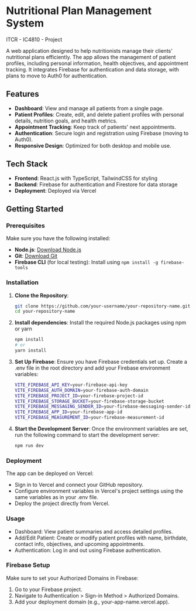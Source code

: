 # Nutritional Plan Management System
ITCR - IC4810 - Project

A web application designed to help nutritionists manage their clients' nutritional plans efficiently. The app allows the management of patient profiles, including personal information, health objectives, and appointment tracking. It integrates Firebase for authentication and data storage, with plans to move to Auth0 for authentication.

## Features

- **Dashboard**: View and manage all patients from a single page.
- **Patient Profiles**: Create, edit, and delete patient profiles with personal details, nutrition goals, and health metrics.
- **Appointment Tracking**: Keep track of patients' next appointments.
- **Authentication**: Secure login and registration using Firebase (moving to Auth0).
- **Responsive Design**: Optimized for both desktop and mobile use.

## Tech Stack

- **Frontend**: React.js with TypeScript, TailwindCSS for styling
- **Backend**: Firebase for authentication and Firestore for data storage
- **Deployment**: Deployed via Vercel

## Getting Started

### Prerequisites

Make sure you have the following installed:

- **Node.js**: [Download Node.js](https://nodejs.org/)
- **Git**: [Download Git](https://git-scm.com/)
- **Firebase CLI** (for local testing): Install using `npm install -g firebase-tools`

### Installation

1. **Clone the Repository**:
   ```bash
   git clone https://github.com/your-username/your-repository-name.git
   cd your-repository-name
   ```
   
2. **Install dependencies**: Install the required Node.js packages using npm or yarn
   ```bash
   npm install
   # or
   yarn install
   ```
   
3. **Set Up Firebase**: Ensure you have Firebase credentials set up. Create a .env file in the root directory and add your Firebase environment variables:
   ```bash
   VITE_FIREBASE_API_KEY=your-firebase-api-key
   VITE_FIREBASE_AUTH_DOMAIN=your-firebase-auth-domain
   VITE_FIREBASE_PROJECT_ID=your-firebase-project-id
   VITE_FIREBASE_STORAGE_BUCKET=your-firebase-storage-bucket
   VITE_FIREBASE_MESSAGING_SENDER_ID=your-firebase-messaging-sender-id
   VITE_FIREBASE_APP_ID=your-firebase-app-id
   VITE_FIREBASE_MEASUREMENT_ID=your-firebase-measurement-id
   ```
   
4. **Start the Development Server**: Once the environment variables are set, run the following command to start the development server:
   ```bash
   npm run dev
   ```
   
### Deployment
The app can be deployed on Vercel:
- Sign in to Vercel and connect your GitHub repository.
- Configure environment variables in Vercel's project settings using the same variables as in your .env file.
- Deploy the project directly from Vercel.

### Usage
- Dashboard: View patient summaries and access detailed profiles.
- Add/Edit Patient: Create or modify patient profiles with name, birthdate, contact info, objectives, and upcoming appointments.
- Authentication: Log in and out using Firebase authentication.

### Firebase Setup
Make sure to set your Authorized Domains in Firebase:
1. Go to your Firebase project.
2. Navigate to Authentication > Sign-in Method > Authorized Domains.
3. Add your deployment domain (e.g., your-app-name.vercel.app).
